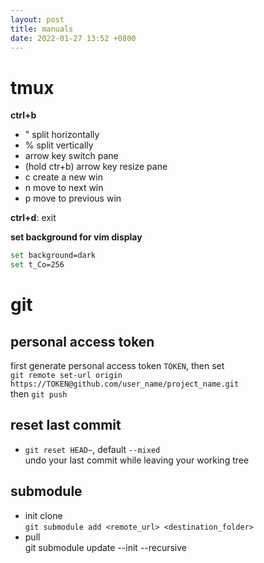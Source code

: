 ```yaml
---
layout: post
title: manuals
date: 2022-01-27 13:52 +0800
---
```


# tmux

**ctrl+b**  
- "  split horizontally
- %  split vertically
- arrow key  switch pane
- (hold ctr+b) arrow key  resize pane
- c  create a new win
- n  move to next win
- p  move to previous win

**ctrl+d**:  exit  

**set background for vim display**  
```bash
set background=dark
set t_Co=256
```

# git
## personal access token
first generate personal access token `TOKEN`, then set  
`git remote set-url origin https://TOKEN@github.com/user_name/project_name.git`  
then `git push`  

## reset last commit
- `git reset HEAD~`, default `--mixed`   
  undo your last commit while leaving your working tree  

## submodule 
- init clone  
  `git submodule add <remote_url> <destination_folder>`  
- pull  
  git submodule update --init --recursive

